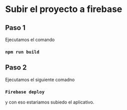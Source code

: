 # Subir el proyecto a firebase

## Paso 1

Ejecutamos el comando

### `npm run build`

## Paso 2

Ejecutamos el siguiente comadno
### `Firebase deploy`

y con eso estariamos subiedo el aplicativo.